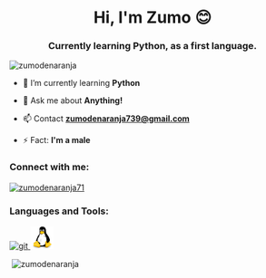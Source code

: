 <h1 align="center">Hi, I'm Zumo 😊</h1>
<h3 align="center">Currently learning Python, as a first language.</h3>

<p align="left"> <img src="https://komarev.com/ghpvc/?username=zumodenaranja&label=Kind%20visitors:&color=0e75b6&style=flat" alt="zumodenaranja" /> </p>

- 🌱 I’m currently learning **Python**

- 💬 Ask me about **Anything!**

- 📫 Contact **zumodenaranja739@gmail.com**

- ⚡ Fact: **I'm a male**

<h3 align="left">Connect with me:</h3>
<p align="left">
<a href="https://twitter.com/zumodenaranja71" target="blank"><img align="center" src="https://raw.githubusercontent.com/rahuldkjain/github-profile-readme-generator/master/src/images/icons/Social/twitter.svg" alt="zumodenaranja71" height="30" width="40" /></a>
</p>

<h3 align="left">Languages and Tools:</h3>
<p align="left"> <a href="https://git-scm.com/" target="_blank"> <img src="https://www.vectorlogo.zone/logos/git-scm/git-scm-icon.svg" alt="git" width="40" height="40"/> </a> <a href="https://www.linux.org/" target="_blank"> <img src="https://raw.githubusercontent.com/devicons/devicon/master/icons/linux/linux-original.svg" alt="linux" width="40" height="40"/> </a> </p>

<p>&nbsp;<img align="center" src="https://github-readme-stats.vercel.app/api?username=zumodenaranja&show_icons=true&theme=dark&hide_border=true&locale=en" alt="zumodenaranja" /></p>
